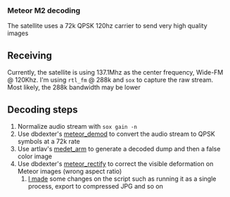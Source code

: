 ### Meteor M2 decoding
The satellite uses a 72k QPSK 120hz carrier to send very high quality images

## Receiving
Currently, the satellite is using 137.1Mhz as the center frequency, Wide-FM @ 120Khz. I'm using `rtl_fm` @ 288k and `sox` to capture the raw stream. Most likely, the 288k bandwidth may be lower

## Decoding steps
1. Normalize audio stream with `sox gain -n`
2. Use dbdexter's [meteor_demod](https://github.com/dbdexter-dev/meteor_demod) to convert the audio stream to QPSK symbols at a 72k rate
3. Use artlav's [medet_arm](https://github.com/artlav/meteor_decoder) to generate a decoded dump and then a false color image
4. Use dbdexter's [meteor_rectify](https://github.com/dbdexter-dev/meteor_rectify) to correct the visible deformation on Meteor images (wrong aspect ratio)
   1. [I made](rectify.py) some changes on the script such as running it as a single process, export to compressed JPG and so on

